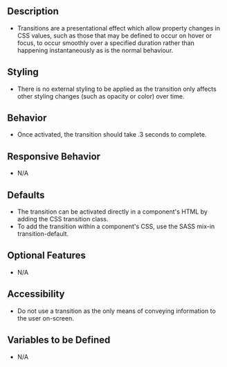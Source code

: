 ## Description
- Transitions are a presentational effect which allow property changes in CSS values, such as those that may be defined to occur on hover or focus, to occur smoothly over a specified duration rather than happening instantaneously as is the normal behaviour.

## Styling
- There is no external styling to be applied as the transition only affects other styling changes (such as opacity or color) over time. 

## Behavior
- Once activated, the transition should take .3 seconds to complete.

## Responsive Behavior
- N/A

## Defaults
- The transition can be activated directly in a component's HTML by adding the CSS transition class.
- To add the transition within a component's CSS, use the SASS mix-in transition-default.

## Optional Features
- N/A

## Accessibility
- Do not use a transition as the only means of conveying information to the user on-screen.

## Variables to be Defined
- N/A